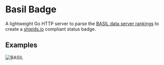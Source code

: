 # Basil Badge

A lightweight Go HTTP server to parse the [BASIL data server rankings](https://data.basil-ladder.net/stats/ranking.json) to create a [shields.io](shields.io) compliant status badge. 

## Examples

![BASIL](https://img.shields.io/endpoint?url=https://basil-badge-production.up.railway.app/badge/Infested%20Artosis)